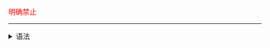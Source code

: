 <font color="red">明确禁止</font>

***

<details>
<summary>语法</summary>

```
<font color="red">明确禁止</font>
```

</details>
